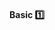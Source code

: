 <div id="title">

#### Basic :one:

</div>

<div id="body">

<panel header="**Do Not Repeat the Obvious**"
    type="seamless" alt="indentation" expanded>
  <include src="../../practices/dontRepeatObvious/index.md#main" />
</panel>

<panel header="**Write to the Reader**"
    type="seamless" alt="indentation" expanded>
  <include src="../../practices/writeToReader/index.md#main" />
</panel>

</div>

<div id="extras">
</div>